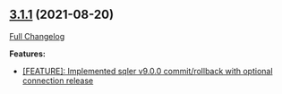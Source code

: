 ## [3.1.1](https://ugate.github.io/sqler-mdb/tree/v3.1.1) (2021-08-20)
[Full Changelog](https://ugate.github.io/sqler-mdb/compare/v3.1.0...v3.1.1)


__Features:__
* [[FEATURE]: Implemented sqler v9.0.0 commit/rollback with optional connection release](https://ugate.github.io/sqler-mdb/commit/3646199e45142f737ea96de6c19c2f86f0627b1e)